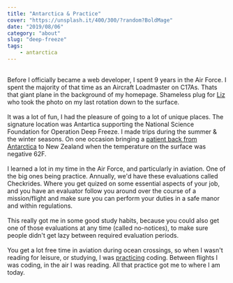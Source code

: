 ```yaml
---
title: "Antarctica & Practice"
cover: "https://unsplash.it/400/300/?random?BoldMage"
date: "2019/08/06"
category: "about"
slug: "deep-freeze"
tags:
    - antarctica
---
```

<br>
Before I officially became a web developer, I spent 9 years in the Air Force. I spent the majority of that time as an Aircraft Loadmaster on C17As. Thats that giant plane in the background of my homepage. Shameless plug for <a href="www.instagram.com/lizrishel" alt="liz instagram">Liz</a> who took the photo on my last rotation down to the surface.  
<br>
<br>
It was a lot of fun, I had the pleasure of going to a lot of unique places. The signature location was Antartica supporting the National Science Foundation for Operation Deep Freeze. I made trips during the summer & the winter seasons. On one occasion bringing a <a href="https://www.af.mil/News/Article-Display/Article/1646436/rapid-antarctic-airlift-saves-lives/" alt="article about antartica medical evacuation">patient back from Antarctica</a> to New Zealand when the temperature on the surface was negative 62F.
<br>
<br>
I learned a lot in my time in the Air Force, and particularly in aviation. One of the big ones being practice. Annually, we'd have these evaluations called Checkrides. Where you get quized on some essential aspects of your job, and you have an evaluator follow you around over the course of a mission/flight and make sure you can perform your duties in a safe manor and within regulations.
<br>
<br>
This really got me in some good study habits, because you could also get one of those evaluations at any time (called no-notices), to make sure people didn't get lazy between required evaluation periods.
<br>
<br>
You get a lot free time in aviation during ocean crossings, so when I wasn't reading for leisure, or studying, I was <a href="https://www.youtube.com/watch?v=Xu9tuLD5wcE" alt="practice by DJ Jazzy Jeff & J-Live">practicing</a> coding. Between flights I was coding, in the air I was reading. All that practice got me to where I am today.